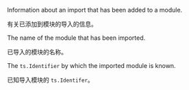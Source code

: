 Information about an import that has been added to a module.

有关已添加到模块的导入的信息。

The name of the module that has been imported.

已导入的模块的名称。

The `ts.Identifier` by which the imported module is known.

已知导入模块的 `ts.Identifer`。